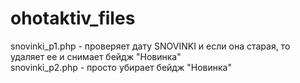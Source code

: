 # ohotaktiv_files

snovinki_p1.php - проверяет дату SNOVINKI и если она старая, то удаляет ее и снимает бейдж "Новинка"<br>
snovinki_p2.php - просто убирает бейдж "Новинка"
